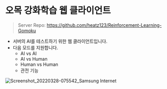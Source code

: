 # 오목 강화학습 웹 클라이언트

> Server Repo: https://github.com/heatz123/Reinforcement-Learning-Gomoku

- 서버의 AI를 테스트하기 위한 웹 클라이언트입니다.
- 다음 모드를 지원합니다.
  - AI vs AI
  - AI vs Human
  - Human vs Human
  - 관전 기능

![Screenshot_20220328-075542_Samsung Internet](https://user-images.githubusercontent.com/24453019/223160900-065d7ebc-e481-4040-b85e-5330b48b765f.png)
